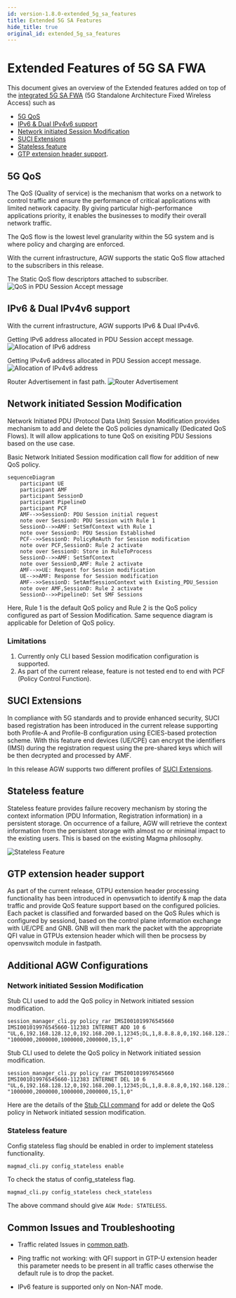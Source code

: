 ```yaml
---
id: version-1.8.0-extended_5g_sa_features
title: Extended 5G SA Features
hide_title: true
original_id: extended_5g_sa_features
---
```


# Extended Features of 5G SA FWA

This document gives an overview of the Extended features added on top of the [integrated 5G SA FWA](https://docs.magmacore.org/docs/lte/integrated_5g_sa) (5G Standalone Architecture Fixed Wireless Access) such as

- [5G QoS](/docs/next/lte/extended_5g_sa_features#5g-qos)
- [IPv6 & Dual IPv4v6 support](/docs/next/lte/extended_5g_sa_features#ipv6--dual-ipv4v6-support)
- [Network initiated Session Modification](/docs/next/lte/extended_5g_sa_features#network-initiated-session-modification)
- [SUCI Extensions](/docs/next/lte/extended_5g_sa_features#suci-extensions)
- [Stateless feature](/docs/next/lte/extended_5g_sa_features#stateless-feature)
- [GTP extension header support](/docs/next/lte/extended_5g_sa_features#gtp-extension-header-support).

## 5G QoS

The QoS (Quality of service) is the mechanism that works on a network to control traffic and ensure the performance of critical applications with limited network capacity. By giving particular high-performance applications priority, it enables the businesses to modify their overall network traffic.

The QoS flow is the lowest level granularity within the 5G system and is where policy and charging are enforced.

With the current infrastructure, AGW supports the static QoS flow attached to the subscribers in this release.

The Static QoS flow descriptors attached to subscriber.
![QoS in PDU Session Accept message](assets/lte/QoS_in_pdu_session_accept.png?raw=true "QoS in PDU Session Accept message")

## IPv6 & Dual IPv4v6 support

With the current infrastructure, AGW supports IPv6 & Dual IPv4v6.

Getting IPv6 address allocated in PDU Session accept message.
![Allocation of IPv6 address](assets/lte/IPv6.png?raw=true "Allocation of IPv6 address")

Getting IPv4v6 address allocated in PDU Session accept message.
![Allocation of IPv4v6 address](assets/lte/IPv4v6.png?raw=true "Allocation of IPv4v6 address")

Router Advertisement in fast path.
![Router Advertisement](assets/lte/Router_Advertisement.png?raw=true "Router Advertisement")

## Network initiated Session Modification

Network Initiated PDU (Protocol Data Unit) Session Modification provides mechanism to add and delete the QoS policies dynamically (Dedicated QoS Flows). It will allow applications to tune QoS on exisiting PDU Sessions based on the use case.

Basic Network Initiated Session modification call flow for addition of new QoS policy.

```mermaid
sequenceDiagram
    participant UE
    participant AMF 
    participant SessionD
    participant PipelineD
    participant PCF
    AMF-->>SessionD: PDU Session initial request
    note over SessionD: PDU Session with Rule 1
    SessionD-->>AMF: SetSmfContext with Rule 1
    note over SessionD: PDU Session Established
    PCF-->>SessionD: PolicyReAuth for Session modification
    note over PCF,SessionD: Rule 2 activate
    note over SessionD: Store in RuleToProcess 
    SessionD-->>AMF: SetSmfContext
    note over SessionD,AMF: Rule 2 activate
    AMF-->>UE: Request for Session modification
    UE-->>AMF: Response for Session modification
    AMF-->>SessionD: SetAmfSessionContext with Existing_PDU_Session
    note over AMF,SessionD: Rule 2 activate
    SessionD-->>PipelineD: Set SMF Sessions
```

Here, Rule 1 is the default QoS policy and Rule 2 is the QoS policy configured as part of Session Modification. Same sequence diagram is applicable for Deletion of QoS policy.

### Limitations

1. Currently only CLI based Session modification configuration is supported.
2. As part of the current release, feature is not tested end to end with PCF (Policy Control Function).

## SUCI Extensions

In compliance with 5G standards and to provide enhanced security, SUCI based registration has been introduced in the current release supporting both Profile-A and Profile-B configuration using ECIES-based protection scheme. With this feature end devices (UE/CPE) can encrypt the identifiers (IMSI) during the registration request using the pre-shared keys which will be then decrypted and processed by AMF.

In this release AGW supports two different profiles of [SUCI Extensions](https://docs.magmacore.org/docs/next/lte/suci_extensions).

## Stateless feature

Stateless feature provides failure recovery mechanism by storing the context information (PDU Information, Registration information) in a persistent storage. On occurrence of a failure, AGW will retrieve the context information from the persistent storage with almost no or minimal impact to the existing users. This is based on the existing Magma philosophy.

![Stateless Feature](assets/lte/Stateless_feature.png?raw=true "Stateless Feature")

## GTP extension header support

As part of the current release, GTPU extension header processing functionality has been introduced in openvswtich to identify & map the data traffic and provide QoS feature support based on the configured policies. Each packet is classified and forwarded based on the QoS Rules which is configured by sessiond, based on the control plane information exchange with UE/CPE and GNB. GNB will then mark the packet with the appropriate QFI value in GTPUs extension header which will then be procsess by openvswitch module in fastpath.

## Additional AGW Configurations

### Network initiated Session Modification

Stub CLI used to add the QoS policy in Network initiated session modification.

```text
session_manager_cli.py policy_rar IMSI001019976545660 IMSI001019976545660-112383 INTERNET ADD 10 6 "UL,6,192.168.128.12,0,192.168.200.1,12345;DL,1,8.8.8.8,0,192.168.128.12,0" "1000000,2000000,1000000,2000000,15,1,0"
```

Stub CLI used to delete the QoS policy in Network initiated session modification.

```text
session_manager_cli.py policy_rar IMSI001019976545660 IMSI001019976545660-112383 INTERNET DEL 10 6 "UL,6,192.168.128.12,0,192.168.200.1,12345;DL,1,8.8.8.8,0,192.168.128.12,0" "1000000,2000000,1000000,2000000,15,1,0"
```

Here are the details of the [Stub CLI command](assets/lte/Session_modification_stub_cli_commands "Stub CLI Command") for add or delete the QoS policy in Network initiated session modification.

### Stateless feature

Config stateless flag should be enabled in order to implement stateless functionality.

```text
magmad_cli.py config_stateless enable	
```

To check the status of config_stateless flag.

```text
magmad_cli.py config_stateless check_stateless
```

The above command should give `AGW Mode: STATELESS`.

## Common Issues and Troubleshooting

- Traffic related Issues in [common path](https://github.com/magma/magma/blob/master/docs/readmes/howtos/troubleshooting/datapath_connectivity.md).

- Ping traffic not working: with QFI support in GTP-U extension header this parameter needs to be present in all traffic cases otherwise the default rule is to drop the packet.

- IPv6 feature is supported only on Non-NAT mode.
